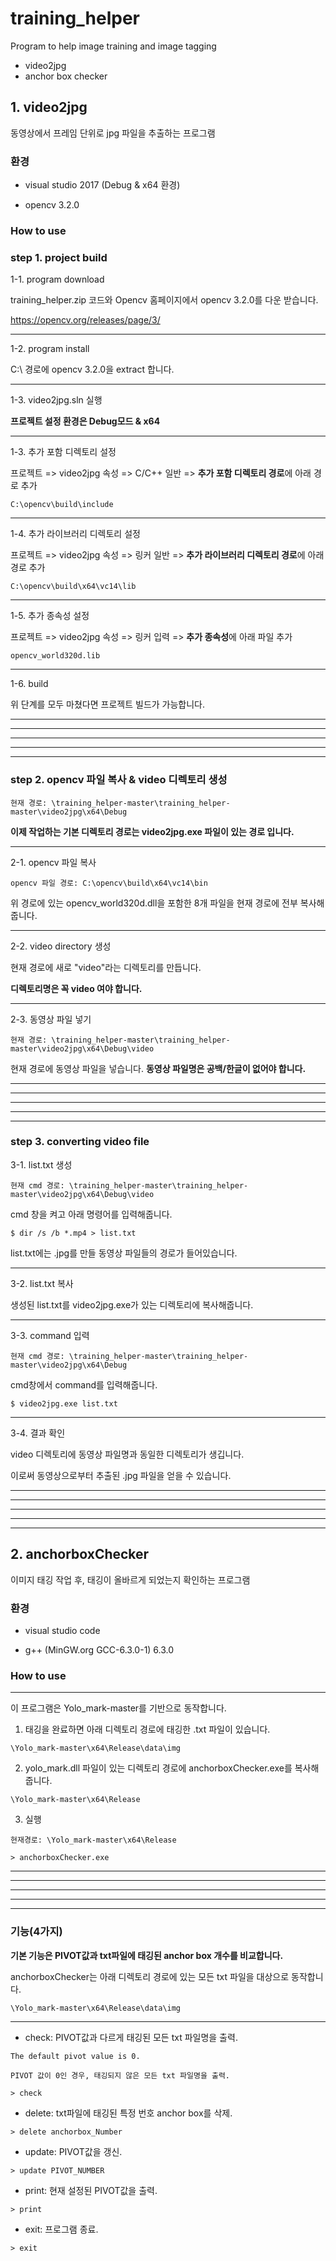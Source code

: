 # training_helper  
Program to help image training and image tagging
- video2jpg
- anchor box checker

## 1. video2jpg  
동영상에서 프레임 단위로 jpg 파일을 추출하는 프로그램

### 환경
- visual studio 2017 (Debug & x64 환경)

- opencv 3.2.0

### How to use


### step 1. project build  


1-1. program download

training_helper.zip 코드와 Opencv 홈페이지에서 opencv 3.2.0를 다운 받습니다. 

https://opencv.org/releases/page/3/
*****

1-2. program install 

C:\ 경로에 opencv 3.2.0을 extract 합니다.


*****


1-3. video2jpg.sln 실행

**프로젝트 설정 환경은 Debug모드 & x64**
*****


1-3. 추가 포함 디렉토리 설정

프로젝트 => video2jpg 속성 => C/C++ 일반 => **추가 포함 디렉토리 경로**에 아래 경로 추가

<pre><code>C:\opencv\build\include</code></pre>
*****

1-4. 추가 라이브러리 디렉토리 설정

프로젝트 => video2jpg 속성 => 링커 일반 => **추가 라이브러리 디렉토리 경로**에 아래 경로 추가

<pre><code>C:\opencv\build\x64\vc14\lib</code></pre>
*****

1-5. 추가 종속성 설정

프로젝트 => video2jpg 속성 => 링커 입력 => **추가 종속성**에 아래 파일 추가

<pre><code>opencv_world320d.lib</code></pre> 
*****

1-6. build

위 단계를 모두 마쳤다면 프로젝트 빌드가 가능합니다.
*****
*****
*****
*****
*****


### step 2. opencv 파일 복사 & video 디렉토리 생성 

<pre><code>현재 경로: \training_helper-master\training_helper-master\video2jpg\x64\Debug</code></pre>

**이제 작업하는 기본 디렉토리 경로는 video2jpg.exe 파일이 있는 경로 입니다.**

*****


2-1. opencv 파일 복사

<pre><code>opencv 파일 경로: C:\opencv\build\x64\vc14\bin </code></pre>

위 경로에 있는 opencv_world320d.dll을 포함한 8개 파일을 현재 경로에 전부 복사해줍니다.

*****


2-2. video directory 생성

현재 경로에 새로 "video"라는 디렉토리를 만듭니다.

**디렉토리명은 꼭 video 여야 합니다.**

*****

2-3. 동영상 파일 넣기

<pre><code>현재 경로: \training_helper-master\training_helper-master\video2jpg\x64\Debug\video</code></pre> 

현재 경로에 동영상 파일을 넣습니다. **동영상 파일명은 공백/한글이 없어야 합니다.**

*****
*****
*****
*****
*****


### step 3. converting video file

3-1. list.txt 생성

<pre><code>현재 cmd 경로: \training_helper-master\training_helper-master\video2jpg\x64\Debug\video</code></pre>

cmd 창을 켜고 아래 명령어를 입력해줍니다.

<pre><code>$ dir /s /b *.mp4 > list.txt</code></pre>

list.txt에는 .jpg를 만들 동영상 파일들의 경로가 들어있습니다.


*****

3-2. list.txt 복사

생성된 list.txt를 video2jpg.exe가 있는 디렉토리에 복사해줍니다.

*****

3-3. command 입력

<pre><code>현재 cmd 경로: \training_helper-master\training_helper-master\video2jpg\x64\Debug</code></pre>

cmd창에서 command를 입력해줍니다.

<pre><code>$ video2jpg.exe list.txt</code></pre>

*****

3-4. 결과 확인

video 디렉토리에 동영상 파일명과 동일한 디렉토리가 생깁니다. 

이로써 동영상으로부터 추출된 .jpg 파일을 얻을 수 있습니다.

*****
*****
*****
*****
*****













## 2. anchorboxChecker
이미지 태깅 작업 후, 태깅이 올바르게 되었는지 확인하는 프로그램

### 환경
- visual studio code

- g++ (MinGW.org GCC-6.3.0-1) 6.3.0

### How to use
*****
이 프로그램은 Yolo_mark-master를 기반으로 동작합니다.

1. 태깅을 완료하면 아래 디렉토리 경로에 태깅한 .txt 파일이 있습니다.

~~~
\Yolo_mark-master\x64\Release\data\img
~~~

2. yolo_mark.dll 파일이 있는 디렉토리 경로에 anchorboxChecker.exe를 복사해줍니다.

~~~
\Yolo_mark-master\x64\Release
~~~

3. 실행

`현재경로: \Yolo_mark-master\x64\Release`
~~~
> anchorboxChecker.exe
~~~

*****
*****
*****
*****
*****

### 기능(4가지)

**기본 기능은 PIVOT값과 txt파일에 태깅된 anchor box 개수를 비교합니다.**

anchorboxChecker는 아래 디렉토리 경로에 있는 모든 txt 파일을 대상으로 동작합니다.
~~~
\Yolo_mark-master\x64\Release\data\img
~~~
*****

* check: PIVOT값과 다르게 태깅된 모든 txt 파일명을 출력.

`The default pivot value is 0.` 

`PIVOT 값이 0인 경우, 태깅되지 않은 모든 txt 파일명을 출력.`

<pre><code>> check </code></pre> 

* delete: txt파일에 태깅된 특정 번호 anchor box를 삭제.

<pre><code>> delete anchorbox_Number </code></pre> 

* update: PIVOT값을 갱신.

<pre><code>> update PIVOT_NUMBER </code></pre> 

* print: 현재 설정된 PIVOT값을 출력.

<pre><code>> print </code></pre> 

* exit: 프로그램 종료.

<pre><code>> exit</code></pre>
